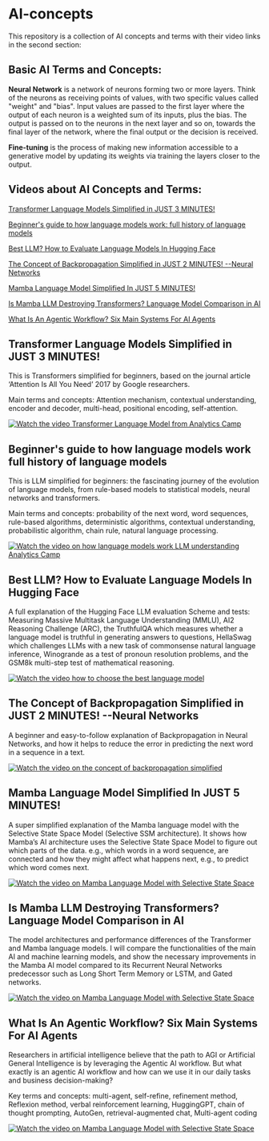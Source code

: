 # AI-concepts
This repository is a collection of AI concepts and terms with their video links in the second section:

## Basic AI Terms and Concepts:

**Neural Network** is a network of neurons forming two or more layers. Think of the neurons as receiving points of values, with two specific values called "weight" and "bias". Input values are passed to the first layer where the output of each neuron is a weighted sum of its inputs, plus the bias. The output is passed on to the neurons in the next layer and so on, towards the final layer of the network, where the final output or the decision is received. 

**Fine-tuning** is the process of making new information accessible to a generative model by updating its weights via training the layers closer to the output.

## Videos about AI Concepts and Terms:

[Transformer Language Models Simplified in JUST 3 MINUTES!](#transformer-language-models-simplified-in-just-3-minutes!)

[Beginner's guide to how language models work: full history of language models](#beginner's-guide-to-how-language-models-work-full-history-of-language-models)

[Best LLM? How to Evaluate Language Models In Hugging Face](#best-lLM?-how-to-evaluate-language-models-in-hugging-face)

[The Concept of Backpropagation Simplified in JUST 2 MINUTES! --Neural Networks](#the-concept-of-backpropagation-simplified-in-jUST-2-mINUTES!-neural-networks)

[Mamba Language Model Simplified In JUST 5 MINUTES!](#mamba-language-model-simplified-in-jUST-5-mINUTES!)

[Is Mamba LLM Destroying Transformers? Language Model Comparison in AI](#is-mamba-lLM-destroying-transformers?-language-model-comparison-in-aI)

[What Is An Agentic Workflow? Six Main Systems For AI Agents](#what-is-an-agentic-workflow?-six-main-systems-for-aI-agents)

## Transformer Language Models Simplified in JUST 3 MINUTES!

This is Transformers simplified for beginners, based on the journal article ‘Attention Is All You Need’ 2017 by Google researchers. 

Main terms and concepts: Attention mechanism, contextual understanding, encoder and decoder, multi-head, positional encoding, self-attention.

[![Watch the video Transformer Language Model from Analytics Camp](https://img.youtube.com/vi/6n-mOFlhbGI/maxresdefault.jpg)](https://youtu.be/6n-mOFlhbGI) 



## Beginner's guide to how language models work full history of language models

This is LLM simplified for beginners: the fascinating journey of the evolution of language models, from rule-based models to statistical models, neural networks and transformers. 

Main terms and concepts: probability of the next word, word sequences, rule-based algorithms, deterministic algorithms, contextual understanding, probabilistic algorithm, chain rule, natural language processing.

[![Watch the video on how language models work LLM understanding Analytics Camp](https://img.youtube.com/vi/n_5spvz-2KI/maxresdefault.jpg)](https://youtu.be/n_5spvz-2KI) 


## Best LLM? How to Evaluate Language Models In Hugging Face

A full explanation of the Hugging Face LLM evaluation Scheme and tests: Measuring Massive Multitask Language Understanding (MMLU), AI2 Reasoning Challenge (ARC), the TruthfulQA which measures whether a language model is truthful in generating answers to questions, HellaSwag which challenges LLMs with a new task of commonsense natural language inference, Winogrande as a test of pronoun resolution problems, and the GSM8k multi-step test of mathematical reasoning. 

[![Watch the video how to choose the best language model](https://img.youtube.com/vi/PXX2OO7s8wY/maxresdefault.jpg)](https://youtu.be/PXX2OO7s8wY) 



## The Concept of Backpropagation Simplified in JUST 2 MINUTES! --Neural Networks

A beginner and easy-to-follow explanation of Backpropagation in Neural Networks, and how it helps to reduce the error in predicting the next word in a sequence in a text. 

[![Watch the video on the concept of backpropagation simplified](https://img.youtube.com/vi/gyW5gQnsm3w/maxresdefault.jpg)](https://youtu.be/gyW5gQnsm3w) 


## Mamba Language Model Simplified In JUST 5 MINUTES!

A super simplified explanation of the Mamba language model with the Selective State Space Model (Selective SSM architecture). It shows how Mamba’s AI architecture uses the Selective State Space Model to figure out which parts of the data. e.g., which words in a word sequence, are connected and how they might affect what happens next, e.g., to predict which word comes next.

[![Watch the video on Mamba Language Model with Selective State Space](https://img.youtube.com/vi/e7TFEgq5xiY/maxresdefault.jpg)](https://youtu.be/e7TFEgq5xiY) 


## Is Mamba LLM Destroying Transformers? Language Model Comparison in AI

The model architectures and performance differences of the Transformer and Mamba language models. I will compare the functionalities of the main AI and machine learning models, and show the necessary improvements in the Mamba AI model compared to its Recurrent Neural Networks predecessor such as Long Short Term Memory or LSTM, and Gated networks. 

[![Watch the video on Mamba Language Model with Selective State Space](https://img.youtube.com/vi/pfqNXaAOh1U/maxresdefault.jpg)](https://youtu.be/pfqNXaAOh1U)


## What Is An Agentic Workflow? Six Main Systems For AI Agents 

Researchers in artificial intelligence believe that the path to AGI or Artificial General Intelligence is by leveraging the Agentic AI workflow. But what exactly is an agentic AI workflow and how can we use it in our daily tasks and business decision-making?

Key terms and concepts: multi-agent, self-refine, refinement method, Reflexion method, verbal reinforcement learning, HuggingGPT, chain of thought prompting, AutoGen, retrieval-augmented chat, Multi-agent coding

[![Watch the video on Mamba Language Model with Selective State Space](https://img.youtube.com/vi/lA3Tju4VUho/maxresdefault.jpg)](https://youtu.be/lA3Tju4VUho)
